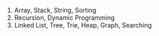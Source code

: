 1. Array, Stack, String, Sorting
2. Recursion, Dynamic Programming
3. Linked List, Tree, Trie, Heap, Graph, Searching
